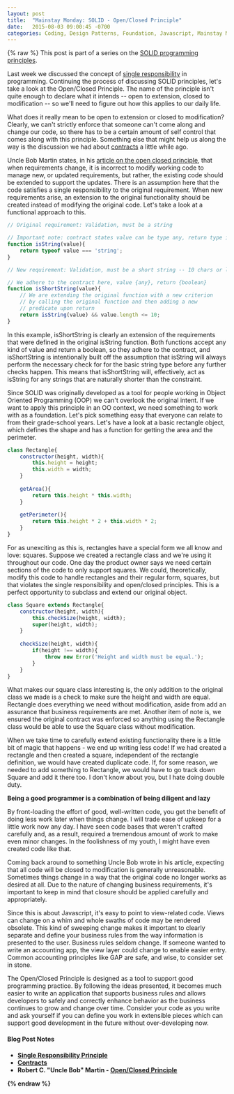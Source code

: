 ```yaml
---
layout: post
title:  "Mainstay Monday: SOLID - Open/Closed Principle"
date:   2015-08-03 09:00:45 -0700
categories: Coding, Design Patterns, Foundation, Javascript, Mainstay Monday, SOLID
---
```

{% raw %}
This post is part of a series on the <a href="http://www.chrisstead.net/archives/category/design-patterns/solid/" target="_blank">SOLID programming principles</a>.

Last week we discussed the concept of <a href="http://www.chrisstead.net/archives/795/mainstay-monday-solid-single-responsibility/" target="_blank">single responsibility</a> in programming. Continuing the process of discussing SOLID principles, let's take a look at the Open/Closed Principle. The name of the principle isn't quite enough to declare what it intends -- open to extension, closed to modification -- so we'll need to figure out how this applies to our daily life.

What does it really mean to be open to extension or closed to modification? Clearly, we can't strictly enforce that someone can't come along and change our code, so there has to be a certain amount of self control that comes along with this principle. Something else that might help us along the way is the discussion we had about <a href="http://www.chrisstead.net/archives/790/contracts-for-better-code/" target="_blank">contracts</a> a little while ago.

Uncle Bob Martin states, in his <a href="http://www.objectmentor.com/resources/articles/ocp.pdf" target="_blank">article on the open closed principle</a>, that when requirements change, it is incorrect to modify working code to manage new, or updated requirements, but rather, the existing code should be extended to support the updates. There is an assumption here that the code satisfies a single responsibility to the original requirement. When new requirements arise, an extension to the original functionality should be created instead of modifying the original code. Let's take a look at a functional approach to this.

```javascript
// Original requirement: Validation, must be a string

// Important note: contract states value can be type any, return type is boolean
function isString(value){
    return typeof value === 'string';
}

// New requirement: Validation, must be a short string -- 10 chars or less

// We adhere to the contract here, value {any}, return {boolean}
function isShortString(value){
    // We are extending the original function with a new criterion 
    // by calling the original function and then adding a new
    // predicate upon return
    return isString(value) && value.length <= 10;
}
```

In this example, isShortString is clearly an extension of the requirements that were defined in the original isString function. Both functions accept any kind of value and return a boolean, so they adhere to the contract, and isShortString is intentionally built off the assumption that isString will always perform the necessary check for for the basic string type before any further checks happen. This means that isShortString will, effectively, act as isString for any strings that are naturally shorter than the constraint.

Since SOLID was originally developed as a tool for people working in Object Oriented Programming (OOP) we can't overlook the original intent. If we want to apply this principle in an OO context, we need something to work with as a foundation.  Let's pick something easy that everyone can relate to from their grade-school years.  Let's have a look at a basic rectangle object, which defines the shape and has a function for getting the area and the perimeter.

```javascript
class Rectangle{
    constructor(height, width){
        this.height = height;
        this.width = width;
    }
    
    getArea(){
        return this.height * this.width;
    }
    
    getPerimeter(){
        return this.height * 2 + this.width * 2;
    }
}
```

For as unexciting as this is, rectangles have a special form we all know and love: squares.  Suppose we created a rectangle class and we're using it throughout our code.  One day the product owner says we need certain sections of the code to only support squares.  We could, theoretically, modify this code to handle rectangles and their regular form, squares, but that violates the single responsibility and open/closed principles.  This is a perfect opportunity to subclass and extend our original object.

```javascript
class Square extends Rectangle{
    constructor(height, width){
        this.checkSize(height, width);
        super(height, width);
    }
    
    checkSize(height, width){
        if(height !== width){
            throw new Error('Height and width must be equal.');
        }
    }
}
```

What makes our square class interesting is, the only addition to the original class we made is a check to make sure the height and width are equal. Rectangle does everything we need without modification, aside from add an assurance that business requirements are met. Another item of note is, we ensured the original contract was enforced so anything using the Rectangle class would be able to use the Square class without modification.

When we take time to carefully extend existing functionality there is a little bit of magic that happens - we end up writing less code! If we had created a rectangle and then created a square, independent of the rectangle definition, we would have created duplicate code.  If, for some reason, we needed to add something to Rectangle, we would have to go track down Square and add it there too. I don't know about you, but I hate doing double duty.

<strong>Being a good programmer is a combination of being diligent and lazy</strong>

By front-loading the effort of good, well-written code, you get the benefit of doing less work later when things change. I will trade ease of upkeep for a little work now any day. I have seen code bases that weren't crafted carefully and, as a result, required a tremendous amount of work to make even minor changes. In the foolishness of my youth, I might have even created code like that.

Coming back around to something Uncle Bob wrote in his article, expecting that all code will be closed to modification is generally unreasonable.  Sometimes things change in a way that the original code no longer works as desired at all. Due to the nature of changing business requirements, it's important to keep in mind that closure should be applied carefully and appropriately.

Since this is about Javascript, it's easy to point to view-related code.  Views can change on a whim and whole swaths of code may be rendered obsolete. This kind of sweeping change makes it important to clearly separate and define your business rules from the way information is presented to the user. Business rules seldom change. If someone wanted to write an accounting app, the view layer could change to enable easier entry. Common accounting principles like GAP are safe, and wise, to consider set in stone.

The Open/Closed Principle is designed as a tool to support good programming practice. By following the ideas presented, it becomes much easier to write an application that supports business rules and allows developers to safely and correctly enhance behavior as the business continues to grow and change over time. Consider your code as you write and ask yourself if you can define you work in extensible pieces which can support good development in the future without over-developing now.

<h4>Blog Post Notes<h4>

<ul>
<li><a href="http://www.chrisstead.net/archives/795/mainstay-monday-solid-single-responsibility/" target="_blank">Single Responsibility Principle</a></li>
<li><a href="http://www.chrisstead.net/archives/790/contracts-for-better-code/" target="_blank">Contracts</a></li>
<li>Robert C. "Uncle Bob" Martin - <a href="http://www.objectmentor.com/resources/articles/ocp.pdf" target="_blank">Open/Closed Principle</a></li>
</ul>
{% endraw %}
    